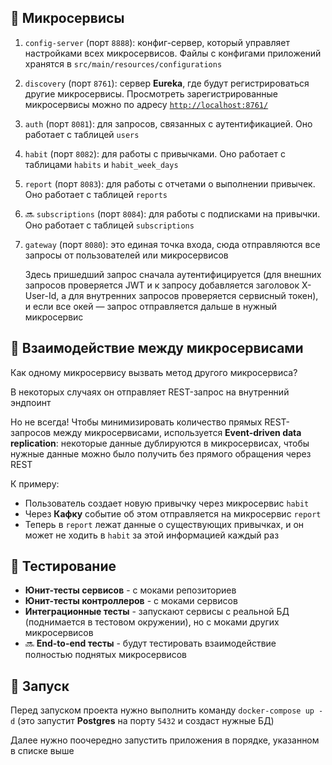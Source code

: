 ## 🔧 Микросервисы

1. `config-server` (порт `8888`): конфиг-сервер, который управляет настройками всех микросервисов. Файлы с конфигами приложений хранятся в `src/main/resources/configurations`

2. `discovery` (порт `8761`): сервер **Eureka**, где будут регистрироваться другие микросервисы. Просмотреть зарегистрированные микросервисы можно по адресу [`http://localhost:8761/`](http://localhost:8761/)

3. `auth` (порт `8081`): для запросов, связанных с аутентификацией. Оно работает с таблицей `users`

4. `habit` (порт `8082`): для работы с привычками. Оно работает с таблицами `habits` и `habit_week_days`

5. `report` (порт `8083`): для работы с отчетами о выполнении привычек. Оно работает с таблицей `reports`

6. 🔜 `subscriptions` (порт `8084`): для работы с подписками на привычки. Оно работает с таблицей `subscriptions`

7. `gateway` (порт `8080`): это единая точка входа, сюда отправляются все запросы от пользователей или микросервисов

   Здесь пришедший запрос сначала аутентифицируется (для внешних запросов проверяется JWT и к запросу добавляется заголовок X-User-Id, а для внутренних запросов проверяется сервисный токен), и если все окей — запрос отправляется дальше в нужный микросервис

## 🔄 Взаимодействие между микросервисами

Как одному микросервису вызвать метод другого микросервиса?

В некоторых случаях он отправляет REST-запрос на внутренний эндпоинт

Но не всегда! Чтобы минимизировать количество прямых REST-запросов между микросервисами, используется **Event-driven data replication**: некоторые данные дублируются в микросервисах, чтобы нужные данные можно было получить без прямого обращения через REST

К примеру:
- Пользователь создает новую привычку через микросервис `habit`
- Через **Кафку** событие об этом отправляется на микросервис `report`
- Теперь в `report` лежат данные о существующих привычках, и он может не ходить в `habit` за этой информацией каждый раз

## 🧪 Тестирование

- **Юнит-тесты сервисов** - с моками репозиториев
- **Юнит-тесты контроллеров** - с моками сервисов
- **Интеграционные тесты** - запускают сервисы с реальной БД (поднимается в тестовом окружении), но с моками других микросервисов
- 🔜 **End-to-end тесты** - будут тестировать взаимодействие полностью поднятых микросервисов

## 🚀 Запуск

Перед запуском проекта нужно выполнить команду `docker-compose up -d` (это запустит **Postgres** на порту `5432` и создаст нужные БД)

Далее нужно поочередно запустить приложения в порядке, указанном в списке выше
